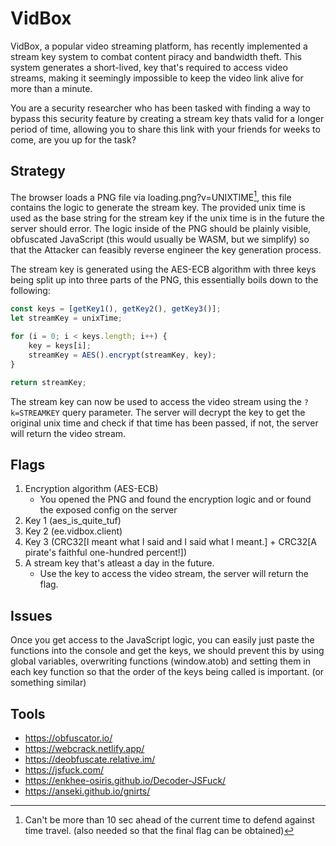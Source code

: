 # VidBox

VidBox, a popular video streaming platform, has recently implemented a stream key system to combat content piracy and bandwidth theft. This system generates a short-lived, key that's required to access video streams, making it seemingly impossible to keep the video link alive for more than a minute.

You are a security researcher who has been tasked with finding a way to bypass this security feature by creating a stream key thats valid for a longer period of time, allowing you to share this link with your friends for weeks to come, are you up for the task?

## Strategy

The browser loads a PNG file via loading.png?v=UNIXTIME[^1], this file contains the logic to generate the stream key. The provided unix time is used as the base string for the stream key if the unix time is in the future the server should error. The logic inside of the PNG should be plainly visible, obfuscated JavaScript (this would usually be WASM, but we simplify) so that the Attacker can feasibly reverse engineer the key generation process.

The stream key is generated using the AES-ECB algorithm with three keys being split up into three parts of the PNG, this essentially boils down to the following:

```javascript
const keys = [getKey1(), getKey2(), getKey3()];
let streamKey = unixTime;

for (i = 0; i < keys.length; i++) {
    key = keys[i];
    streamKey = AES().encrypt(streamKey, key);
}

return streamKey;
```

The stream key can now be used to access the video stream using the `?k=STREAMKEY` query parameter. The server will decrypt the key to get the original unix time and check if that time has been passed, if not, the server will return the video stream.

[^1]: Can't be more than 10 sec ahead of the current time to defend against time travel. (also needed so that the final flag can be obtained)

## Flags

1. Encryption algorithm (AES-ECB)
    - You opened the PNG and found the encryption logic and or found the exposed config on the server
2. Key 1 (aes_is_quite_tuf)
3. Key 2 (ee.vidbox.client)
4. Key 3 (CRC32[I meant what I said and I said what I meant.] + CRC32[A pirate's faithful one-hundred percent!])
5. A stream key that's atleast a day in the future.
    - Use the key to access the video stream, the server will return the flag.

## Issues

Once you get access to the JavaScript logic, you can easily just paste the functions into the console and get the keys, we should prevent this by using global variables, overwriting functions (window.atob) and setting them in each key function so that the order of the keys being called is important. (or something similar)

## Tools

-   https://obfuscator.io/
-   https://webcrack.netlify.app/
-   https://deobfuscate.relative.im/
-   https://jsfuck.com/
-   https://enkhee-osiris.github.io/Decoder-JSFuck/
-   https://anseki.github.io/gnirts/
